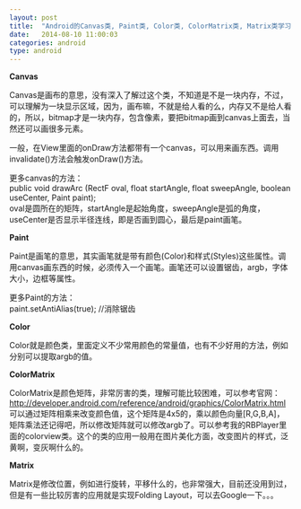 ```yaml
---
layout: post
title:  "Android的Canvas类, Paint类, Color类, ColorMatrix类, Matrix类学习笔记!"
date:   2014-08-10 11:00:03
categories: android
type: android
---
```


**Canvas**

Canvas是画布的意思，没有深入了解过这个类，不知道是不是一块内存，不过，可以理解为一块显示区域，因为，画布嘛，不就是给人看的么，内存又不是给人看的，所以，bitmap才是一块内存，包含像素，要把bitmap画到canvas上面去，当然还可以画很多元素。

一般，在View里面的onDraw方法都带有一个canvas，可以用来画东西。调用invalidate()方法会触发onDraw()方法。

更多canvas的方法：  
public void drawArc (RectF oval, float startAngle, float sweepAngle, boolean useCenter, Paint paint);  
oval是圆所在的矩阵，startAngle是起始角度，sweepAngle是弧的角度，useCenter是否显示半径连线，即是否画到圆心，最后是paint画笔。

**Paint**

Paint是画笔的意思，其实画笔就是带有颜色(Color)和样式(Styles)这些属性。调用canvas画东西的时候，必须传入一个画笔。画笔还可以设置锯齿，argb，字体大小，边框等属性。

更多Paint的方法：  
paint.setAntiAlias(true);  //消除锯齿

**Color**

Color就是颜色类，里面定义不少常用颜色的常量值，也有不少好用的方法，例如分别可以提取argb的值。

**ColorMatrix**

ColorMatrix是颜色矩阵，非常厉害的类，理解可能比较困难，可以参考官网：  
http://developer.android.com/reference/android/graphics/ColorMatrix.html   
可以通过矩阵相乘来改变颜色值，这个矩阵是4x5的，乘以颜色向量[R,G,B,A]，矩阵乘法还记得吧，所以修改矩阵就可以修改argb了。可以参考我的RBPlayer里面的colorview类。这个的类的应用一般用在图片美化方面，改变图片的样式，泛黄啊，变灰啊什么的。

**Matrix**

Matrix是修改位置，例如进行旋转，平移什么的，也非常强大，目前还没用到过，但是有一些比较厉害的应用就是实现Folding Layout，可以去Google一下。。。
